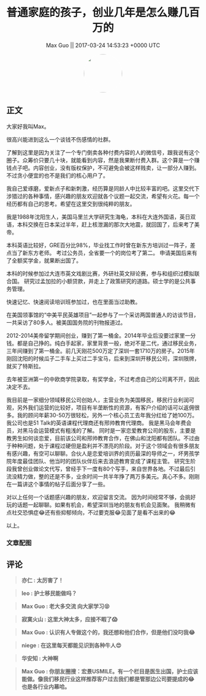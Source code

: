 <h1 align="center">普通家庭的孩子，创业几年是怎么赚几百万的</h1>




<p align="center">
    <a>Max Guo || 2017-03-24 14:53:23 &#43;0000 UTC</a>
</p>

<div align="center">
    <img src="https://images.zsxq.com/Fi87pELO2IqBCV4V-rimrifwGqWJ?e=1590940799&amp;token=kIxbL07-8jAj8w1n4s9zv64FuZZNEATmlU_Vm6zD:6M2dl1CR1yOjZOnucKN7V8fZ21I=" width="100" height="100" style="border:1px solid;border-radius:50%; color:#ffffff"/>
</div>




## 正文

<div>
大家好我叫Max。

很高兴能进到这么一个谈钱不伤感情的社群。

了解到这里是因为关注了一个专门倒卖各种付费内容的人的微信号，跟我说有这个圈子。众筹价只要几十块，就能看到内容，然是我果断付费入群。这个算是一个赚钱点子吧。内容创业，没有版权保护，不可避免会被这样贱卖，让一部分人赚到。不过贪小便宜的也不是我们的核心用户了。

我自己爱琢磨，爱新点子和新刺激，经历算是同龄人中比较丰富的吧。这里交代下涉猎过的各种事情，感兴趣的朋友欢迎就各个议题一起交流，希望有火花。每一个经历都有自己的思考。希望在这里交到很纯粹的朋友。

我是1988年沈阳生人，美国马里兰大学研究生海龟，本科在大连外国语，英日双语，本科交换在日本呆过半年，赶上核泄漏的那次大地震，就回国了，后来考了美帝。

本科英语比较好，GRE百分比98%，毕业找工作时曾在新东方培训过一阵子，差点当了新东方老师。
考过公务员，全省要一个的岗位考了第二。
申请美国后来有了全额奖学金，就果断出国了。

本科的时候参加过大连市英文戏剧比赛，外研社英文辩论赛，参与和组织过模拟联合国。
研究过孟加拉的小额贷款，并走上了政策研究的道路。硕士学的是公共事务管理。

快速记忆、快速阅读培训班参加过，也在里面当过助教。

在美国领事馆的“中美平民英雄项目”一起参与了一个采访两国普通人的访谈节目，一共采访了80多人。被美国国务院的刊物报道过。

2012-2014美帝留学期间创业，赚到了第一桶金。2014年毕业后没要过家里一分钱。都是自己挣的。纯白手起家，家里背景一般，绝对不是二代，通过移民业务，三年间赚到了第一桶金。前几天刚花500万定了深圳一套1710万的房子。2015年刚回沈阳的时候瓜子二手车上买过二手宝马，后来到深圳开移民公司，深圳限牌，就买了特斯拉。

去年被亚洲第一的中欧商学院录取，有奖学金，不过考虑自己的公司离不开，因此决定不去。

我目前是一家细分领域移民公司创始人，主营业务为美国移民，移民行业利润可观，另外我们运营的比较好，项目有半垄断性的资源，有客户介绍的话可以返佣很多。我的顾问年薪30-50万很轻松，另外一个核心员工去年我分红给了她100万。
我公司也是51 Talk的英语课程代理商还有邢帅教育代理商。
我是黑马会年费会员，对黑马会运营模式有粗浅的了解。
同时是一家恋爱教育公司的股东，主要是教男生如何谈恋爱，目前该公司和邢帅教育合作，在佛山和沈阳都有团队。不过由于种种问题，处于课程过硬但是盈利并不漂亮的阶段。对于这个领域会有很多朋友有感兴趣，有空可以聊聊。合伙人是恋爱培训界的资历最深的导师之一，坏男孩学院年度最佳团队、他当时的团队伙伴后来去浪迹教育变成了课程主管。
研究生阶段我曾创业做论文代写，曾经手下一度有80个写手，来自世界各地。不过最后引流没精力做，整的还是不多，业余时间一共半年挣了两万多美元。真心不多。刚刚在一篇讲这个事情的帖子后面分享了一些。

对以上任何一个话题感兴趣的朋友，欢迎留言交流。
因为时间经常不够，会挑好玩的话题一起聊聊。如果有机会，希望深圳当地的朋友有机会见面聚。
我稍微有点社交恐惧症😂还有些抑郁倾向，不过要克服😂见面了是看不出来的😂

以上。
</div>

### 文章配图

<div class="image" align="center">

</div>


## 评论

<div align="left">
<div>

<blockquote >
<span> <strong>亦仁 : 太厉害了！ </strong></span>
</blockquote>

<blockquote >
<span> <strong>leo : 护士移民能做吗？ </strong></span>
</blockquote>

<blockquote >
<span> <strong>Max Guo : 老大多交流 向大家学习😝 </strong></span>
</blockquote>

<blockquote >
<span> <strong>寂寞火山 : 这里大神太多，应接不暇了😱 </strong></span>
</blockquote>

<blockquote >
<span> <strong>Max Guo : 认识有人专做这个的，我还想和他们合作，但是他们没叼我😂 </strong></span>
</blockquote>

<blockquote >
<span> <strong>niege : 在这里每天都能见识到各种牛人😍 </strong></span>
</blockquote>

<blockquote >
<span> <strong>华安知 : 大神啊 </strong></span>
</blockquote>

<blockquote >
<span> <strong>Max Guo : 你朋友圈搜：宏景USMILE。有一个栏目是医生出国，护士应该能做。像我们移民行业这样推荐客户过去我们都是管那边公司要提成的😂也是各行业内幕哈。 </strong></span>
</blockquote>

</div>
</div>